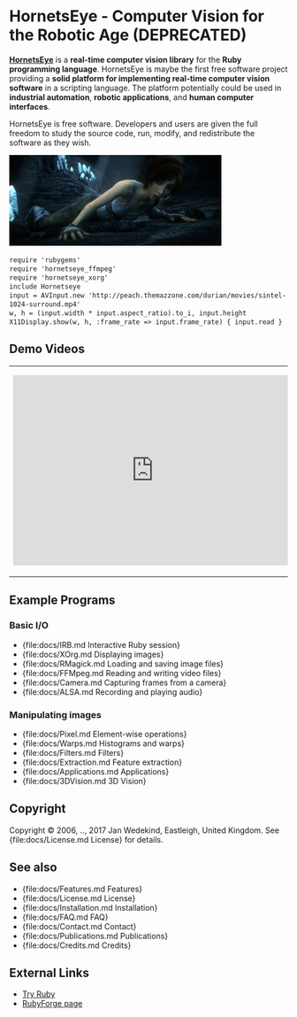 HornetsEye - Computer Vision for the Robotic Age (DEPRECATED)
=============================================================

[**HornetsEye**](https://wedesoft.github.io/hornetseye-doc/) is a **real-time computer vision library** for the **Ruby programming language**. HornetsEye is maybe the first free software project providing a **solid platform for implementing real-time computer vision software** in a scripting language. The platform potentially could be used in **industrial automation**, **robotic applications**, and **human computer interfaces**.

HornetsEye is free software. Developers and users are given the full freedom to study the source code, run, modify, and redistribute the software as they wish.

![Screenshot of video player below](images/sintel.jpg)

    require 'rubygems'
    require 'hornetseye_ffmpeg'
    require 'hornetseye_xorg'
    include Hornetseye
    input = AVInput.new 'http://peach.themazzone.com/durian/movies/sintel-1024-surround.mp4'
    w, h = (input.width * input.aspect_ratio).to_i, input.height
    X11Display.show(w, h, :frame_rate => input.frame_rate) { input.read }

Demo Videos
-----------

<table>
  <tr>
    <td><p><span class="center">
    <iframe title="YouTube video player" width="508" height="344" src="https://www.youtube.com/embed/5xJa2ytsE7I" frameborder="0" allowfullscreen=""></iframe>
    </span></p></td>
    <td><p><span class="center">
    <iframe title="YouTube video player" width="508" height="344" src="https://www.youtube.com/embed/wNFr7RNWeCs" frameborder="0" allowfullscreen=""></iframe>
    </span></p></td>
  </tr>
</table>

Example Programs
----------------

### Basic I/O

* {file:docs/IRB.md Interactive Ruby session}
* {file:docs/XOrg.md Displaying images}
* {file:docs/RMagick.md Loading and saving image files}
* {file:docs/FFMpeg.md Reading and writing video files}
* {file:docs/Camera.md Capturing frames from a camera}
* {file:docs/ALSA.md Recording and playing audio}

### Manipulating images

* {file:docs/Pixel.md Element-wise operations}
* {file:docs/Warps.md Histograms and warps}
* {file:docs/Filters.md Filters}
* {file:docs/Extraction.md Feature extraction}
* {file:docs/Applications.md Applications}
* {file:docs/3DVision.md 3D Vision}

Copyright
---------

Copyright © 2006, .., 2017 Jan Wedekind, Eastleigh, United Kingdom. See {file:docs/License.md License} for details.

See also
--------

* {file:docs/Features.md Features}
* {file:docs/License.md License}
* {file:docs/Installation.md Installation}
* {file:docs/FAQ.md FAQ}
* {file:docs/Contact.md Contact}
* {file:docs/Publications.md Publications}
* {file:docs/Credits.md Credits}

External Links
--------------

* [Try Ruby](http://tryruby.org/)
* [RubyForge page](http://rubyforge.org/projects/hornetseye/)

